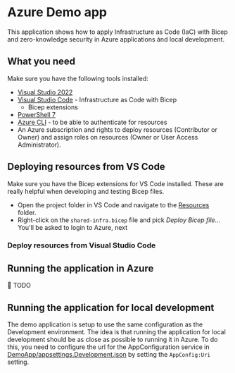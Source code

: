﻿# Azure Demo app

This application shows how to apply Infrastructure as Code (IaC) with Bicep and zero-knowledge security in Azure applications ánd local development.

## What you need

Make sure you have the following tools installed:

* [Visual Studio 2022](https://visualstudio.microsoft.com/downloads/)
* [Visual Studio Code](https://code.visualstudio.com/download) - Infrastructure as Code with Bicep
  * Bicep extensions
* [PowerShell 7](https://learn.microsoft.com/en-us/powershell/scripting/install/installing-powershell-on-windows?view=powershell-7.3)
* [Azure CLI](https://learn.microsoft.com/en-us/cli/azure/install-azure-cli) - to be able to authenticate for resources
* An Azure subscription and rights to deploy resources (Contributor or Owner) and assign roles on resources (Owner or User Access Administrator).

## Deploying resources from VS Code

Make sure you have the Bicep extensions for VS Code installed. These are really helpful when developing and testing Bicep files.

* Open the project folder in VS Code and navigate to the [Resources](Resources) folder.
* Right-click on the `shared-infra.bicep` file and pick _Deploy Bicep file..._
  You'll be asked to login to Azure, next 

### Deploy resources from Visual Studio Code

## Running the application in Azure

🚧 TODO


## Running the application for local development

The demo application is setup to use the same configuration as the Development environment. The idea is that running the application for local development should be as close as possible to running it in Azure.
To do this, you need to configure the url for the AppConfiguration service in [DemoApp/appsettings.Development.json](DemoApp/appsettings.Development.json) by setting the `AppConfig:Uri` setting.